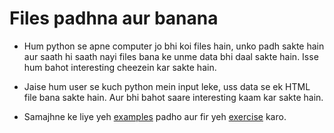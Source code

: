 # Files padhna aur banana

- Hum python se apne computer jo bhi koi files hain, unko padh sakte hain aur saath hi saath nayi files bana ke unme data bhi daal sakte hain. Isse hum bahot interesting cheezein kar sakte hain.

- Jaise hum user se kuch python mein input leke, uss data se ek HTML file bana sakte hain. Aur bhi bahot saare interesting kaam kar sakte hain.

- Samajhne ke liye yeh [examples](http://navgurukul.org/python/files-1.py) padho aur fir yeh [exercise](http://navgurukul.org/python/files-a.py
) karo.
